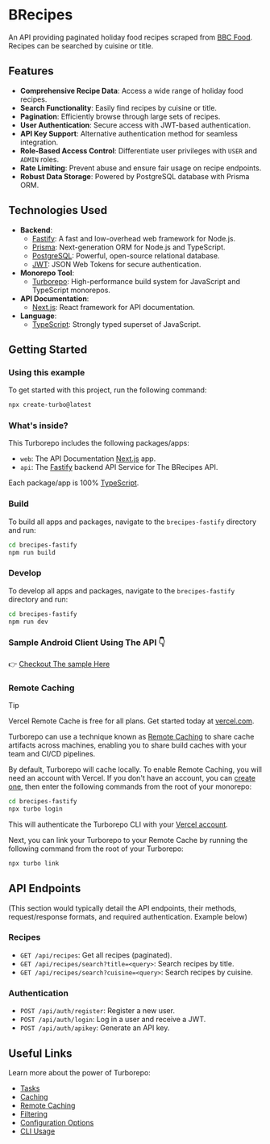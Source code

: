 # BRecipes

An API providing paginated holiday food recipes scraped from [BBC Food](https://www.bbc.co.uk/food). Recipes can be searched by cuisine or title.

## Features

*   **Comprehensive Recipe Data**: Access a wide range of holiday food recipes.
*   **Search Functionality**: Easily find recipes by cuisine or title.
*   **Pagination**: Efficiently browse through large sets of recipes.
*   **User Authentication**: Secure access with JWT-based authentication.
*   **API Key Support**: Alternative authentication method for seamless integration.
*   **Role-Based Access Control**: Differentiate user privileges with `USER` and `ADMIN` roles.
*   **Rate Limiting**: Prevent abuse and ensure fair usage on recipe endpoints.
*   **Robust Data Storage**: Powered by PostgreSQL database with Prisma ORM.

## Technologies Used

*   **Backend**:
    *   [Fastify](https://www.fastify.dev/): A fast and low-overhead web framework for Node.js.
    *   [Prisma](https://www.prisma.io/): Next-generation ORM for Node.js and TypeScript.
    *   [PostgreSQL](https://www.postgresql.org/): Powerful, open-source relational database.
    *   [JWT](https://jwt.io/): JSON Web Tokens for secure authentication.
*   **Monorepo Tool**:
    *   [Turborepo](https://turbo.build/repo): High-performance build system for JavaScript and TypeScript monorepos.
*   **API Documentation**:
    *   [Next.js](https://nextjs.org/): React framework for API documentation.
*   **Language**:
    *   [TypeScript](https://www.typescriptlang.org/): Strongly typed superset of JavaScript.

## Getting Started

### Using this example

To get started with this project, run the following command:

```sh
npx create-turbo@latest
```

### What's inside?

This Turborepo includes the following packages/apps:

*   `web`: The API Documentation [Next.js](https://nextjs.org/) app.
*   `api`: The [Fastify](https://fastify.dev/) backend API Service for The BRecipes API.

Each package/app is 100% [TypeScript](https://www.typescriptlang.org/).

### Build

To build all apps and packages, navigate to the `brecipes-fastify` directory and run:

```sh
cd brecipes-fastify
npm run build
```

### Develop

To develop all apps and packages, navigate to the `brecipes-fastify` directory and run:

```sh
cd brecipes-fastify
npm run dev
```
### Sample Android Client Using The API  👇
👉 [Checkout The sample Here](https://github.com/stephenWanjala/BRecipesAndroid.git)

### Remote Caching

> [!TIP]
> Vercel Remote Cache is free for all plans. Get started today at [vercel.com](https://vercel.com/signup?/signup?utm_source=remote-cache-sdk&utm_campaign=free_remote_cache).

Turborepo can use a technique known as [Remote Caching](https://turborepo.com/docs/core-concepts/remote-caching) to share cache artifacts across machines, enabling you to share build caches with your team and CI/CD pipelines.

By default, Turborepo will cache locally. To enable Remote Caching, you will need an account with Vercel. If you don't have an account, you can [create one](https://vercel.com/signup?utm_source=turborepo-examples), then enter the following commands from the root of your monorepo:

```sh
cd brecipes-fastify
npx turbo login
```

This will authenticate the Turborepo CLI with your [Vercel account](https://vercel.com/docs/concepts/personal-accounts/overview).

Next, you can link your Turborepo to your Remote Cache by running the following command from the root of your Turborepo:

```sh
npx turbo link
```

## API Endpoints

(This section would typically detail the API endpoints, their methods, request/response formats, and required authentication. Example below)

### Recipes

*   `GET /api/recipes`: Get all recipes (paginated).
*   `GET /api/recipes/search?title=<query>`: Search recipes by title.
*   `GET /api/recipes/search?cuisine=<query>`: Search recipes by cuisine.

### Authentication

*   `POST /api/auth/register`: Register a new user.
*   `POST /api/auth/login`: Log in a user and receive a JWT.
*   `POST /api/auth/apikey`: Generate an API key.

## Useful Links

Learn more about the power of Turborepo:

*   [Tasks](https://turborepo.com/docs/crafting-your-repository/running-tasks)
*   [Caching](https://turborepo.com/docs/crafting-your-repository/caching)
*   [Remote Caching](https://turborepo.com/docs/core-concepts/remote-caching)
*   [Filtering](https://turborepo.com/docs/crafting-your-repository/running-tasks#using-filters)
*   [Configuration Options](https://turborepo.com/docs/reference/configuration)
*   [CLI Usage](https://turborepo.com/docs/reference/command-line-reference)